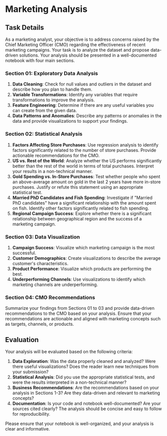 # Marketing Analysis

## Task Details

As a marketing analyst, your objective is to address concerns raised by the Chief Marketing Officer (CMO) regarding the effectiveness of recent marketing campaigns. Your task is to analyze the dataset and propose data-driven solutions. Your analysis should be presented in a well-documented notebook with four main sections.

### Section 01: Exploratory Data Analysis
1. **Data Cleaning**: Check for null values and outliers in the dataset and describe how you plan to handle them.
2. **Variable Transformations**: Identify any variables that require transformations to improve the analysis.
3. **Feature Engineering**: Determine if there are any useful variables you can create from the given data.
4. **Data Patterns and Anomalies**: Describe any patterns or anomalies in the data and provide visualizations to support your findings.

### Section 02: Statistical Analysis
1. **Factors Affecting Store Purchases**: Use regression analysis to identify factors significantly related to the number of store purchases. Provide actionable recommendations for the CMO.
2. **US vs. Rest of the World**: Analyze whether the US performs significantly better than the rest of the world in terms of total purchases. Interpret your results in a non-technical manner.
3. **Gold Spending vs. In-Store Purchases**: Test whether people who spent an above-average amount on gold in the last 2 years have more in-store purchases. Justify or refute this statement using an appropriate statistical test.
4. **Married PhD Candidates and Fish Spending**: Investigate if "Married PhD candidates" have a significant relationship with the amount spent on fish. Identify other factors significantly related to fish spending.
5. **Regional Campaign Success**: Explore whether there is a significant relationship between geographical region and the success of a marketing campaign.

### Section 03: Data Visualization
1. **Campaign Success**: Visualize which marketing campaign is the most successful.
2. **Customer Demographics**: Create visualizations to describe the average customer's characteristics.
3. **Product Performance**: Visualize which products are performing the best.
4. **Underperforming Channels**: Use visualizations to identify which marketing channels are underperforming.

### Section 04: CMO Recommendations
Summarize your findings from Sections 01 to 03 and provide data-driven recommendations to the CMO based on your analysis. Ensure that your recommendations are actionable and aligned with marketing concepts such as targets, channels, or products.

## Evaluation
Your analysis will be evaluated based on the following criteria:

1. **Data Exploration**: Was the data properly cleaned and analyzed? Were there useful visualizations? Does the reader learn new techniques from your submission?
2. **Statistical Analysis**: Did you use the appropriate statistical tests, and were the results interpreted in a non-technical manner?
3. **Business Recommendations**: Are the recommendations based on your analysis in Sections 1-3? Are they data-driven and relevant to marketing concepts?
4. **Documentation**: Is your code and notebook well-documented? Are your sources cited clearly? The analysis should be concise and easy to follow for reproducibility.

Please ensure that your notebook is well-organized, and your analysis is clear and informative.
